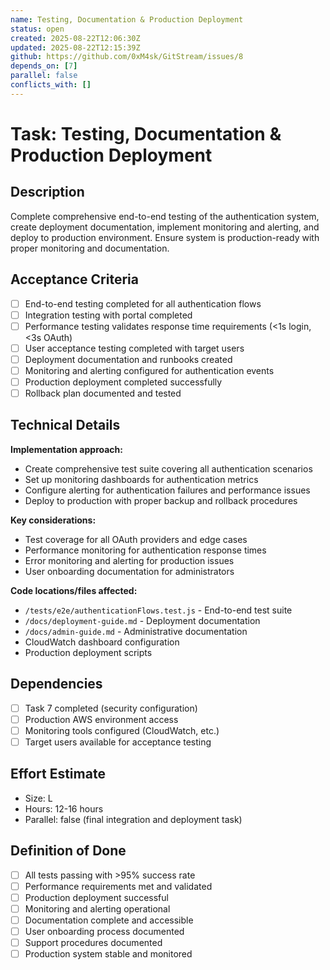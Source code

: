 ```yaml
---
name: Testing, Documentation & Production Deployment
status: open
created: 2025-08-22T12:06:30Z
updated: 2025-08-22T12:15:39Z
github: https://github.com/0xM4sk/GitStream/issues/8
depends_on: [7]
parallel: false
conflicts_with: []
---
```


# Task: Testing, Documentation & Production Deployment

## Description

Complete comprehensive end-to-end testing of the authentication system, create deployment documentation, implement monitoring and alerting, and deploy to production environment. Ensure system is production-ready with proper monitoring and documentation.

## Acceptance Criteria

- [ ] End-to-end testing completed for all authentication flows
- [ ] Integration testing with portal completed
- [ ] Performance testing validates response time requirements (<1s login, <3s OAuth)
- [ ] User acceptance testing completed with target users
- [ ] Deployment documentation and runbooks created
- [ ] Monitoring and alerting configured for authentication events
- [ ] Production deployment completed successfully
- [ ] Rollback plan documented and tested

## Technical Details

**Implementation approach:**
- Create comprehensive test suite covering all authentication scenarios
- Set up monitoring dashboards for authentication metrics
- Configure alerting for authentication failures and performance issues
- Deploy to production with proper backup and rollback procedures

**Key considerations:**
- Test coverage for all OAuth providers and edge cases
- Performance monitoring for authentication response times
- Error monitoring and alerting for production issues
- User onboarding documentation for administrators

**Code locations/files affected:**
- `/tests/e2e/authenticationFlows.test.js` - End-to-end test suite
- `/docs/deployment-guide.md` - Deployment documentation
- `/docs/admin-guide.md` - Administrative documentation
- CloudWatch dashboard configuration
- Production deployment scripts

## Dependencies

- [ ] Task 7 completed (security configuration)
- [ ] Production AWS environment access
- [ ] Monitoring tools configured (CloudWatch, etc.)
- [ ] Target users available for acceptance testing

## Effort Estimate

- Size: L
- Hours: 12-16 hours
- Parallel: false (final integration and deployment task)

## Definition of Done

- [ ] All tests passing with >95% success rate
- [ ] Performance requirements met and validated
- [ ] Production deployment successful
- [ ] Monitoring and alerting operational
- [ ] Documentation complete and accessible
- [ ] User onboarding process documented
- [ ] Support procedures documented
- [ ] Production system stable and monitored
